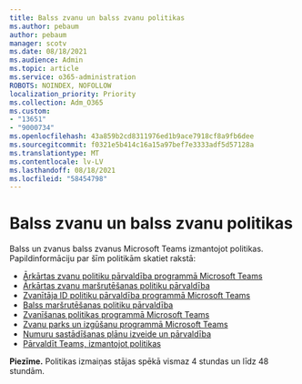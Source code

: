 ```yaml
---
title: Balss zvanu un balss zvanu politikas
ms.author: pebaum
author: pebaum
manager: scotv
ms.date: 08/18/2021
ms.audience: Admin
ms.topic: article
ms.service: o365-administration
ROBOTS: NOINDEX, NOFOLLOW
localization_priority: Priority
ms.collection: Adm_O365
ms.custom:
- "13651"
- "9000734"
ms.openlocfilehash: 43a859b2cd8311976ed1b9ace7918cf8a9fb6dee
ms.sourcegitcommit: f0321e5b414c16a15a97bef7e3333adf5d57128a
ms.translationtype: MT
ms.contentlocale: lv-LV
ms.lasthandoff: 08/18/2021
ms.locfileid: "58454798"
---
```

# <a name="voice-and-calling-policies"></a>Balss zvanu un balss zvanu politikas

Balss un zvanus balss zvanus Microsoft Teams izmantojot politikas. Papildinformāciju par šīm politikām skatiet rakstā:

- [Ārkārtas zvanu politiku pārvaldība programmā Microsoft Teams](https://docs.microsoft.com/microsoftteams/manage-emergency-calling-policies)
- [Ārkārtas zvanu maršrutēšanas politiku pārvaldība](https://docs.microsoft.com/microsoftteams/manage-emergency-call-routing-policies)
- [Zvanītāja ID politiku pārvaldība programmā Microsoft Teams](https://docs.microsoft.com/microsoftteams/caller-id-policies)
- [Balss maršrutēšanas politiku pārvaldība](https://docs.microsoft.com/microsoftteams/manage-voice-routing-policies)
- [Zvanīšanas politikas programmā Microsoft Teams](https://docs.microsoft.com/microsoftteams/teams-calling-policy)
- [Zvanu parks un izgūšanu programmā Microsoft Teams](https://docs.microsoft.com/microsoftteams/call-park-and-retrieve)
- [Numuru sastādīšanas plānu izveide un pārvaldība](https://docs.microsoft.com/microsoftteams/create-and-manage-dial-plans)
- [Pārvaldīt Teams, izmantojot politikas](https://docs.microsoft.com/microsoftteams/manage-teams-with-policies)

**Piezīme.** Politikas izmaiņas stājas spēkā vismaz 4 stundas un līdz 48 stundām.